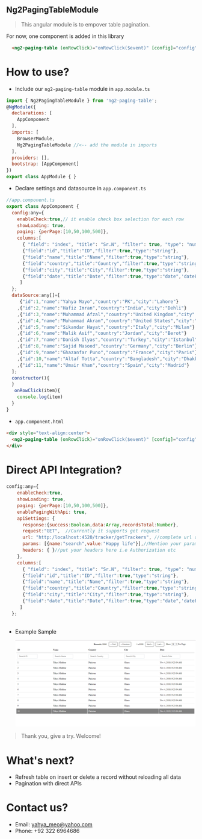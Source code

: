 ## Ng2PagingTableModule

> This angular module is to empover table pagination.

For now, one component is added in this library
```html
  <ng2-paging-table (onRowClick)="onRowClick($event)" [config]="config" [dataSource]="dataSource"></ng2-paging-table>
```

# How to use?

* Include our ```ng2-paging-table``` module in ```app.module.ts```
```javascript
import { Ng2PagingTableModule } from 'ng2-paging-table';
@NgModule({
  declarations: [
    AppComponent
  ],
  imports: [
    BrowserModule,
    Ng2PagingTableModule //<-- add the module in imports
  ],
  providers: [],
  bootstrap: [AppComponent]
})
export class AppModule { }
```
* Declare settings and datasource  in ```app.component.ts```
```javascript
//app.component.ts
export class AppComponent {
  config:any={
    enableCheck:true,// it enable check box selection for each row
    showLoading: true,
    paging: {perPage:[10,50,100,500]},
    columns:[
      { "field": "index", "title": "Sr.N", "filter": true, "type": "number" },
      {"field":"id","title":"ID","filter":true,"type":"string"},
      {"field":"name","title":"Name","filter":true,"type":"string"},
      {"field":"country","title":"Country","filter":true,"type":"string"},
      {"field":"city","title":"City","filter":true,"type":"string"},
      {"field":"date","title":"Date","filter":true,"type":"date",'dateFormat':'medium'}
     ]
  };
  dataSource:any[]=[
     {"id":1,"name":"Yahya Mayo","country":"PK","city":"Lahore"}
    ,{"id":2,"name":"Hafiz Imran","country":"India","city":"Dehli"}
    ,{"id":3,"name":"Muhammad Afzal","country":"United Kingdom","city":"London"}
    ,{"id":4,"name":"Muhammad Akram","country":"United States","city":"New York"}
    ,{"id":5,"name":"Sikandar Hayat","country":"Italy","city":"Milan"}
    ,{"id":6,"name":"Malik Asif","country":"Jordan","city":"Berot"}
    ,{"id":7,"name":"Danish Ilyas","country":"Turkey","city":"Istanbul"}
    ,{"id":8,"name":"Sajid Masood","country":"Germany","city":"Berlin"}
    ,{"id":9,"name":"Ghazanfar Puno","country":"France","city":"Paris"}
    ,{"id":10,"name":"Altaf Totta","country":"Bangladesh","city":"Dhakka"}
    ,{"id":11,"name":"Umair Khan","country":"Spain","city":"Madrid"}
  ];
  constructor(){
  }
   onRowClick(item){
    console.log(item)
  }
}
```
*  ```app.component.html```
```html
<div style="text-align:center">
  <ng2-paging-table (onRowClick)="onRowClick($event)" [config]="config" [dataSource]="dataSource"></ng2-paging-table>
</div>
```
# Direct API Integration?
```javascript
config:any={
    enableCheck:true,
    showLoading: true,
    paging: {perPage:[10,50,100,500]},
    enablePagingWithApi: true,
    apiSettings: {
      response:{success:Boolean,data:Array,recordsTotal:Number},
      request:"GET",  //Currently it supports get request
      url: "http:/localhost:4520/tracker/getTrackers", //complete url of API endpoint
      params: [{name:"search",value:"Happy life"}],//Mention your params this way i.e name,value
      headers: { }//put your headers here i.e Authorization etc
    },
    columns:[
      { "field": "index", "title": "Sr.N", "filter": true, "type": "number" },
      {"field":"id","title":"ID","filter":true,"type":"string"},
      {"field":"name","title":"Name","filter":true,"type":"string"},
      {"field":"country","title":"Country","filter":true,"type":"string"},
      {"field":"city","title":"City","filter":true,"type":"string"},
      {"field":"date","title":"Date","filter":true,"type":"date",'dateFormat':'medium'}
     ]
  };
  
```
* Example Sample  

    ![Rating component image](https://raw.githubusercontent.com/yahyameo/RequireTable/master/paging.png)
> Thank you, give a try. Welcome!
# What's next?
* Refresh table on insert or delete a record without reloading all data
* Pagination with direct APIs
# Contact us?
* Email: yahya_meo@yahoo.com 
* Phone: +92 322 6964686
